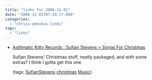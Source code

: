 ```yaml
---
title: "links for 2006-11-01"
date: "2006-11-01T07:24:17.000"
categories: 
  - "chriss-omnibus-links"
tags: 
  - "links"
---
```


- [Asthmatic Kitty Records : Sufjan Stevens > Songs For Christmas](http://www.asthmatickitty.com/music.php?releaseID=63)
    
    Sufjan Stevens' Christmas stuff, neatly packaged, and with some extras? I think I gotta get this one.
    
    (tags: [SufjanStevens](http://del.icio.us/hubbsc/SufjanStevens) [christmas](http://del.icio.us/hubbsc/christmas) [Music](http://del.icio.us/hubbsc/Music))
